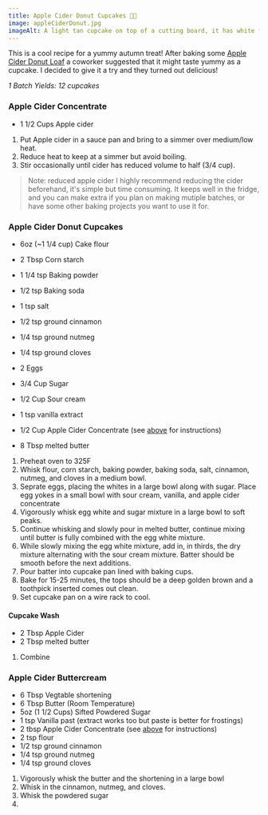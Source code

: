 ```yaml
---
title: Apple Cider Donut Cupcakes 🍎🧁
image: appleCiderDonut.jpg
imageAlt: A light tan cupcake on top of a cutting board, it has white frosting, with little specs of spices in it.
---
```


This is a cool recipe for a yummy autumn treat! After baking some 
<a target="_blank" rel="noopener noreferrer" href="https://www.bonappetit.com/recipe/apple-cider-doughnut-loaf-cake">Apple Cider Donut Loaf</a>
a coworker suggested that it might taste yummy as a cupcake. I decided to give it
a try and they turned out delicious!

*1 Batch Yields: 12 cupcakes*

### Apple Cider Concentrate

- 1 1/2 Cups Apple cider

1. Put Apple cider in a sauce pan and bring to a simmer over medium/low heat.
1. Reduce heat to keep at a simmer but avoid boiling.
1. Stir occasionally until cider has reduced volume to half (3/4 cup).

> Note: reduced apple cider
> I highly recommend reducing the cider beforehand, it's simple but time consuming.
> It keeps well in the fridge, and you can make extra if you plan on making mutiple batches, 
> or have some other baking projects you want to use it for.

### Apple Cider Donut Cupcakes

- 6oz (~1 1/4 cup) Cake flour
- 2 Tbsp Corn starch
- 1 1/4 tsp Baking powder
- 1/2 tsp Baking soda
- 1 tsp salt
- 1/2 tsp ground cinnamon
- 1/4 tsp ground nutmeg
- 1/4 tsp ground cloves

- 2 Eggs
- 3/4 Cup Sugar

- 1/2 Cup Sour cream
- 1 tsp vanilla extract
- 1/2 Cup Apple Cider Concentrate (see [above](#apple-cider-concentrate) for instructions)

- 8 Tbsp melted butter

1. Preheat oven to 325F
1. Whisk flour, corn starch, baking powder, baking soda, salt, cinnamon, 
nutmeg, and cloves in a medium bowl.
1. Seprate eggs, placing the whites in a large bowl along with sugar. Place egg yokes
in a small bowl with sour cream, vanilla, and apple cider concentrate
1. Vigorously whisk egg white and sugar mixture in a large bowl to soft peaks.
1. Continue whisking and slowly pour in melted butter, continue mixing until
butter is fully combined with the egg white mixture.
1. While slowly mixing the egg white mixture, add in, in thirds, the dry mixture alternating
with the sour cream mixture. Batter should be smooth before the next additions.
1. Pour batter into cupcake pan lined with baking cups.
1. Bake for 15-25 minutes, the tops should be a deep golden brown and a toothpick
inserted comes out clean.
1. Set cupcake pan on a wire rack to cool.

#### Cupcake Wash

- 2 Tbsp Apple Cider
- 2 Tbsp melted butter

1. Combine 

### Apple Cider Buttercream

- 6 Tbsp Vegtable shortening
- 6 Tbsp Butter (Room Temperature)
- 5oz (1 1/2 Cups) Sifted Powdered Sugar
- 1 tsp Vanilla past (extract works too but paste is better for frostings)
- 2 tbsp Apple Cider Concentrate (see [above](#apple-cider-concentrate) for instructions)
- 2 tsp flour
- 1/2 tsp ground cinnamon
- 1/4 tsp ground nutmeg
- 1/4 tsp ground cloves

1. Vigorously whisk the butter and the shortening in a large bowl
1. Whisk in the cinnamon, nutmeg, and cloves.
1. Whisk the powdered sugar
1. 
